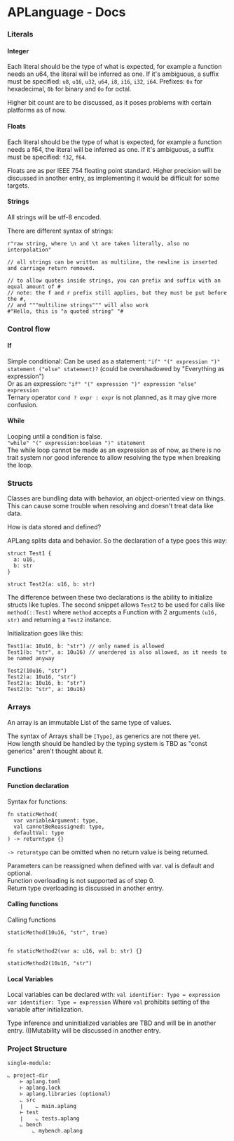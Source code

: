 # APLanguage - Docs


### Literals

#### Integer

Each literal should be the type of what is expected, for example a function needs an u64, the literal will be inferred as one.
If it's ambiguous, a suffix must be specified: `u8`, `u16`, `u32`, `u64`, `i8`, `i16`, `i32`, `i64`.
Prefixes: `0x` for hexadecimal, `0b` for binary and `0o` for octal.

Higher bit count are to be discussed, as it poses problems with certain platforms as of now.

#### Floats

Each literal should be the type of what is expected, for example a function needs a f64, the literal will be inferred as one.
If it's ambiguous, a suffix must be specified: `f32`, `f64`.

Floats are as per IEEE 754 floating point standard.
Higher precision will be discussed in another entry, as implementing it would be difficult for some targets.

#### Strings

All strings will be utf-8 encoded.

There are different syntax of strings:
```
r"raw string, where \n and \t are taken literally, also no interpolation"

// all strings can be written as multiline, the newline is inserted and carriage return removed.
```
```
// to allow quotes inside strings, you can prefix and suffix with an equal amount of #
// note: the f and r prefix still applies, but they must be put before the #,
// and """multiline strings""" will also work
#"Hello, this is "a quoted string" "#
```

### Control flow

#### If

Simple conditional:
Can be used as a statement: `"if" "(" expression ")" statement ("else" statement)?` (could be overshadowed by "Everything as expression")\
Or as an expression: `"if" "(" expression ")" expression "else" expression`\
Ternary operator `cond ? expr : expr` is not planned, as it may give more confusion.

#### While

Looping until a condition is false.\
`"while" "(" expression:boolean ")" statement`\
The while loop cannot be made as an expression as of now, as there is no trait system nor good inference to allow resolving the type when breaking the loop.

### Structs

Classes are bundling data with behavior, an object-oriented view on things.\
This can cause some trouble when resolving and doesn't treat data like data.

How is data stored and defined?

APLang splits data and behavior. So the declaration of a type goes this way:
```
struct Test1 {
  a: u16,
  b: str
}
```
```
struct Test2(a: u16, b: str)
```

The difference between these two declarations is the ability to initialize structs like tuples.
The second snippet allows `Test2` to be used for calls like `method(::Test)`
where `method` accepts a Function with 2 arguments `(u16, str)` and returning a `Test2` instance.

Initialization goes like this:
```
Test1(a: 10u16, b: "str") // only named is allowed
Test1(b: "str", a: 10u16) // unordered is also allowed, as it needs to be named anyway

Test2(10u16, "str")
Test2(a: 10u16, "str")
Test2(a: 10u16, b: "str")
Test2(b: "str", a: 10u16)
```

### Arrays

An array is an immutable List of the same type of values.

The syntax of Arrays shall be `[Type]`, as generics are not there yet.\
How length should be handled by the typing system is TBD as "const generics" aren't thought about it.

### Functions

#### Function declaration

Syntax for functions:
```
fn staticMethod(
  var variableArgument: type,
  val cannotBeReassigned: type,
  defaultVal: type
) -> returntype {}
```

`-> returntype` can be omitted when no return value is being returned.

Parameters can be reassigned when defined with var. val is default and optional.\
Function overloading is not supported as of step 0.\
Return type overloading is discussed in another entry.

#### Calling functions

Calling functions
```
staticMethod(10u16, "str", true)


fn staticMethod2(var a: u16, val b: str) {}

staticMethod2(10u16, "str")
```

#### Local Variables

Local variables can be declared with:
`val identifier: Type = expression`
`var identifier: Type = expression`
Where `val` prohibits setting of the variable after initialization.

Type inference and uninitialized variables are TBD and will be in another entry.
(I)Mutability will be discussed in another entry.

### Project Structure

```
single-module:

⨽ project-dir
    ⊢ aplang.toml
    ⊢ aplang.lock
    ⊢ aplang.libraries (optional)
    ⨽ src
    ∣    ⨽ main.aplang
    ⊢ test
    ∣    ⨽ tests.aplang
    ⨽ bench
        ⨽ mybench.aplang
```
